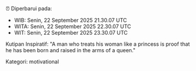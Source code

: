 ⏰ Diperbarui pada:
- WIB: Senin, 22 September 2025 21.30.07 UTC
- WITA: Senin, 22 September 2025 22.30.07 UTC
- WIT: Senin, 22 September 2025 23.30.07 UTC

Kutipan Inspiratif:
"A man who treats his woman like a princess is proof that he has been born and raised in the arms of a queen."


Kategori: motivational

